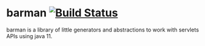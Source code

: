# barman [![Build Status](https://travis-ci.org/matero/ae.svg?branch=master)](https://travis-ci.org/matero/barman)
barman is a library of little generators and abstractions to work with servlets APIs using java 11.
